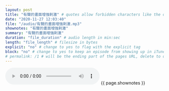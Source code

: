 ```yaml
---
layout: post
title: "有聲的畫面增強剌激" # quotes allow forbidden characters like the colon
date: "2020-11-27 12:03:40"
file: "/audio/有聲的畫面增強剌激.mp3"
shownotes: "有聲的畫面增強剌激"
summary: "有聲的畫面增強剌激"
duration: "file_duration" # audio length in min:sec
length: "file_length" # filesize in bytes
explicit: "no" # change to yes to flag with the explicit tag
block: "no" # change to yes to keep an episode from showing up in iTunes
# permalink: /1 # will be the ending part of the pages URL, delete to default to the title
---
```


<audio controls>
<source src="{{site.url}}{{site.baseurl}}{{ page.file }}" type="audio/x-mp3">
Your browser does not support the audio element.
</audio>
{{ page.shownotes }}
